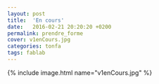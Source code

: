 ```yaml
---
layout: post
title:  'En cours'
date:   2016-02-21 20:20:20 +0200
permalink: prendre_forme
cover: v1enCours.jpg
categories: tonfa
tags: fablab
---
```


{% include image.html name="v1enCours.jpg" %}